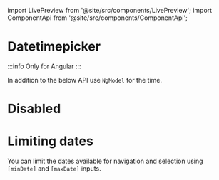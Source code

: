 import LivePreview from '@site/src/components/LivePreview';
import ComponentApi from '@site/src/components/ComponentApi';

# Datetimepicker

:::info
Only for Angular
:::

In addition to the below API use `NgModel` for the time.

<LivePreview name="datetimepicker" height="25rem" framework="angular"></LivePreview>

# Disabled

<LivePreview name="datetimepicker-disabled" height="25rem" framework="angular"></LivePreview>

# Limiting dates

You can limit the dates available for navigation and selection using `[minDate]` and `[maxDate]` inputs.

<ComponentApi name="cui-date-time-picker"></ComponentApi>
